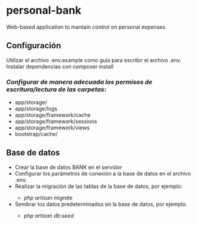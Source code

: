 # personal-bank
Web-based application to mantain control on personal expenses


<h2><b>Configuración </b></h2>

Utilizar el archivo .env.example como guía para escribir el archivo .env.
Instalar dependencias con composer install

<h3><i>Configurar de manera adecuada los permisos de escritura/lectura de las carpetas:</i></h3>
<ul>
<li>app/storage/</li>
<li>app/storage/logs</li>
<li>app/storage/framework/cache</li>
<li>app/storage/framework/sessions</li>
<li>app/storage/framework/views</li>
<li>bootstrap/cache/</li>
</ul>

<h2><b>Base de datos</b></h2>
<ul>
<li>Crear la base de datos BANK en el servidor</li>
<li>Configurar los parámetros de conexión a la base de datos en el archivo .env.</li>
<li>Realizar la migración de las tablas de la base de datos, por ejemplo:</li>
  <ul>
  <li><i>php artisan migrate</i></li>
   </ul>
<li>Sembrar los datos predeterminados en la base de datos, por ejemplo:</li>
  <ul>
  <li><i>php artisan db:seed</i></li>
  </ul>
  </ul>
